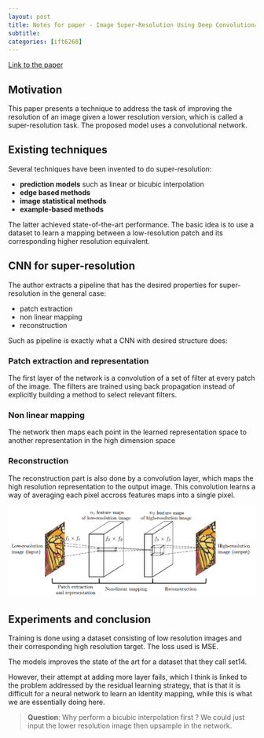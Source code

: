 ```yaml
---
layout: post
title: Notes for paper - Image Super-Resolution Using Deep Convolutional Networks
subtitle: 
categories: [ift6268]
---
```


[Link to the paper](http://arxiv.org/abs/1501.00092)

## Motivation

This paper presents a technique to address the task of improving the resolution of an image given a lower resolution version, which is called a super-resolution task. The proposed model uses a convolutional network.

## Existing techniques

Several techniques have been invented to do super-resolution:

 - **prediction models** such as linear or bicubic interpolation
 - **edge based methods**
 - **image statistical methods**
 - **example-based methods**

The latter achieved state-of-the-art performance. The basic idea is to use a dataset to learn a mapping between a low-resolution patch and its corresponding higher resolution equivalent.

## CNN for super-resolution

The author extracts a pipeline that has the desired properties for super-resolution in the general case:
 - patch extraction
 - non linear mapping
 - reconstruction

Such as pipeline is exactly what a CNN with desired structure does:

### Patch extraction and representation

The first layer of the network is a convolution of a set of filter at every patch of the image. The filters are trained using back propagation instead of explicitly building a method to select relevant filters.

### Non linear mapping

The network then maps each point in the learned representation space to another representation in the high dimension space

### Reconstruction

The reconstruction part is also done by a convolution layer, which maps the high resolution representation to the output image. This convolution learns a way of averaging each pixel accross features maps into a single pixel.

![Pipeline](/img/2016-03-09-notes-paper-super-resolution/pipeline.png)

## Experiments and conclusion

Training is done using a dataset consisting of low resolution images and their corresponding high resolution target. The loss used is MSE.

The models improves the state of the art for a dataset that they call set14.

However, their attempt at adding more layer fails, which I think is linked to the problem addressed by the residual learning strategy, that is that it is difficult for a neural network to learn an identity mapping, while this is what we are essentially doing here.

> **Question**: Why perform a bicubic interpolation first ? We could just input the lower resolution image then upsample in the network.